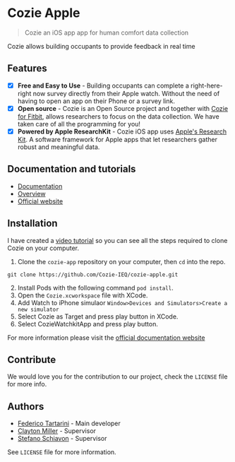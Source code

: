 # Cozie Apple
> Cozie an iOS app app for human comfort data collection 

Cozie allows building occupants to provide feedback in real time

## Features

- [x] **Free and Easy to Use** - Building occupants can complete a right-here-right now survey directly from their Apple watch. Without the need of having to open an app on their Phone or a survey link.
- [x] **Open source** - Cozie is an Open Source project and together with [Cozie for Fitbit](https://cozie.app), allows researchers to focus on the data collection. We have taken care of all the programming for you!
- [x] **Powered by Apple ResearchKit** - Cozie iOS app uses [Apple's Research Kit](https://www.researchandcare.org/researchkit/). A software framework for Apple apps that let researchers gather robust and meaningful data.

## Documentation and tutorials

- [Documentation](https://www.cozie-apple.app/docs/)
- [Overview](https://www.youtube.com/watch?v=5e4FwVydYRE&t=109s)
- [Official website](https://www.cozie-apple.app/)

## Installation

I have created a [video tutorial](https://www.youtube.com/watch?v=gSNPvoGc8Zw) so you can see all the steps required to clone Cozie on your computer.

1. Clone the `cozie-app` repository on your computer, then `cd` into the repo. 

```git clone https://github.com/Cozie-IEQ/cozie-apple.git```

2. Install Pods with the following command `pod install`.
3. Open the `Cozie.xcworkspace` file with XCode.
4. Add Watch to iPhone simulaor `Window>Devices and Simulators>Create a new simulator`
5. Select Cozie as Target and press play button in XCode.
6. Select CozieWatchkitApp and press play button.

For more information please visit the [official documentation website](https://cozie-apple.app/docs/)

## Contribute

We would love you for the contribution to our project, check the ``LICENSE`` file for more info.

## Authors

* [Federico Tartarini](https://github.com/FedericoTartarini) - Main developer
* [Clayton Miller](https://www.linkedin.com/in/claytonmiller/) - Supervisor
* [Stefano Schiavon](https://www.linkedin.com/in/stefanoschiavon/) - Supervisor

See ``LICENSE`` file for more information.
